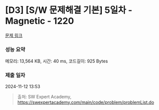 # [D3] [S/W 문제해결 기본] 5일차 - Magnetic - 1220 

[문제 링크](https://swexpertacademy.com/main/code/problem/problemDetail.do?contestProbId=AV14hwZqABsCFAYD) 

### 성능 요약

메모리: 13,564 KB, 시간: 40 ms, 코드길이: 925 Bytes

### 제출 일자

2024-11-12 13:53



> 출처: SW Expert Academy, https://swexpertacademy.com/main/code/problem/problemList.do